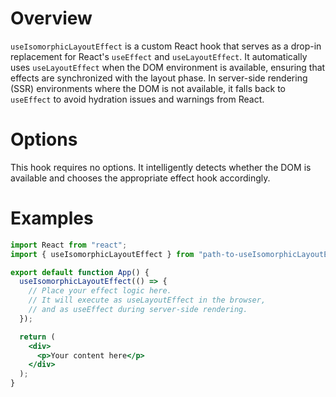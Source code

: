# Overview

`useIsomorphicLayoutEffect` is a custom React hook that serves as a drop-in replacement for React's `useEffect` and `useLayoutEffect`. It automatically uses `useLayoutEffect` when the DOM environment is available, ensuring that effects are synchronized with the layout phase. In server-side rendering (SSR) environments where the DOM is not available, it falls back to `useEffect` to avoid hydration issues and warnings from React.

# Options

This hook requires no options. It intelligently detects whether the DOM is available and chooses the appropriate effect hook accordingly.

# Examples

```jsx
import React from "react";
import { useIsomorphicLayoutEffect } from "path-to-useIsomorphicLayoutEffect-hook";

export default function App() {
  useIsomorphicLayoutEffect(() => {
    // Place your effect logic here.
    // It will execute as useLayoutEffect in the browser,
    // and as useEffect during server-side rendering.
  });

  return (
    <div>
      <p>Your content here</p>
    </div>
  );
}
```
